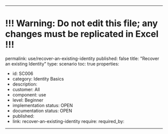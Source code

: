 ---
# !!! Warning: Do not edit this file; any changes must be replicated in Excel !!!
permalink: use/recover-an-existing-identity
published: false
title: "Recover an existing Identity"
type: scenario
toc: true
properties:
  - id: SC006
  - category: Identity Basics
  - description:
  - customer: All
  - component: use
  - level: Beginner
  - implementation status: OPEN
  - documentation status: OPEN
  - published:
  - link: recover-an-existing-identity
require:
required_by:
------ 

